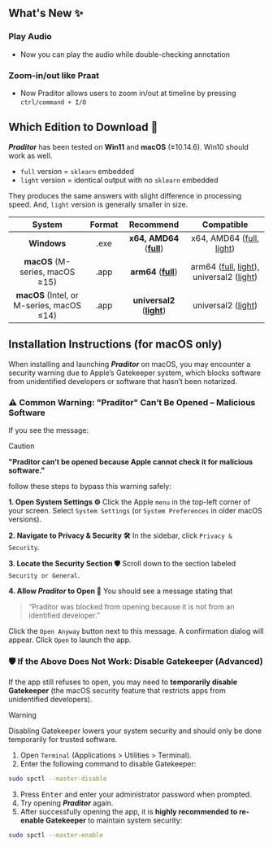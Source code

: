 ## What's New ✨
### Play Audio
- Now you can play the audio while double-checking annotation

### Zoom-in/out like Praat
- Now Praditor allows users to zoom in/out at timeline by pressing `ctrl/command + I/O`



## Which Edition to Download 🛒
_**Praditor**_ has been tested on **Win11** and **macOS** (≥10.14.6). Win10 should work as well.
- `full` version = `sklearn` embedded
- `light` version = identical output with no `sklearn` embedded

They produces the same answers with slight difference in processing speed. And, `light` version is generally smaller in size.

| System | Format | Recommend | Compatible |
|:---:|:---:|:---:|:---:|
| **Windows** | .exe |**x64, AMD64** (**[full](https://github.com/Paradeluxe/Praditor/releases/download/v1.3.0/Praditor_v1.3.0_win.exe)**) | x64, AMD64 ([full](https://github.com/Paradeluxe/Praditor/releases/download/v1.3.0/Praditor_v1.3.0_win.exe), [light](https://github.com/Paradeluxe/Praditor/releases/download/v1.3.0/Praditor_v1.3.0_win_light.exe)) |
| **macOS** (M-series, macOS ≥15) | .app |  **arm64** (**[full](https://github.com/Paradeluxe/Praditor/releases/download/v1.3.0/Praditor_v1.3.0_mac_arm64.tar.gz)**) | arm64 ([full](https://github.com/Paradeluxe/Praditor/releases/download/v1.3.0/Praditor_v1.3.0_mac_arm64.tar.gz), [light](https://github.com/Paradeluxe/Praditor/releases/download/v1.3.0/Praditor_v1.3.0_mac_arm64_light.tar.gz)), universal2 ([light](https://github.com/Paradeluxe/Praditor/releases/download/v1.3.0/Praditor_v1.3.0_mac_universal2_light.tar.gz))  |
| **macOS** (Intel, or M-series,  macOS ≤14) | .app | **universal2** (**[light](https://github.com/Paradeluxe/Praditor/releases/download/v1.3.0/Praditor_v1.3.0_mac_universal2_light.tar.gz)**) | universal2 ([light](https://github.com/Paradeluxe/Praditor/releases/download/v1.3.0/Praditor_v1.3.0_mac_universal2_light.tar.gz))  |


## Installation Instructions (for macOS only)
When installing and launching **_Praditor_** on macOS, you may encounter a security warning due to Apple’s Gatekeeper system, which blocks software from unidentified developers or software that hasn’t been notarized.

### :warning: Common Warning: "Praditor" Can’t Be Opened – Malicious Software
If you see the message:

> [!CAUTION]
> **"Praditor can’t be opened because Apple cannot check it for malicious software."**

follow these steps to bypass this warning safely:

**1. Open System Settings ⚙️** Click the Apple `menu` in the top-left corner of your screen. Select `System Settings` (or `System Preferences` in older macOS versions).

**2. Navigate to Privacy & Security 🛠️** In the sidebar, click `Privacy & Security`.

**3. Locate the Security Section 🛡️** Scroll down to the section labeled `Security or General`.

**4. Allow _Praditor_ to Open 📁** You should see a message stating that 

> “Praditor was blocked from opening because it is not from an identified developer.”

Click the `Open Anyway` button next to this message. A confirmation dialog will appear. Click `Open` to launch the app.

### 🛡️ If the Above Does Not Work: Disable Gatekeeper (Advanced)

If the app still refuses to open, you may need to **temporarily disable Gatekeeper** (the macOS security feature that restricts apps from unidentified developers).

> [!WARNING]  
> Disabling Gatekeeper lowers your system security and should only be done temporarily for trusted software.

1.	Open `Terminal` (Applications > Utilities > Terminal).
2.	Enter the following command to disable Gatekeeper:
```bash
sudo spctl --master-disable
```
3.	Press <kbd>Enter</kbd> and enter your administrator password when prompted.
4.	Try opening _**Praditor**_ again.
5.	After successfully opening the app, it is **highly recommended to re-enable Gatekeeper** to maintain system security:
```bash
sudo spctl --master-enable
```
